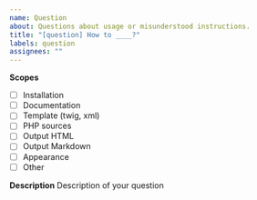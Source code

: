 ```yaml
---
name: Question
about: Questions about usage or misunderstood instructions.
title: "[question] How to ____?"
labels: question
assignees: ""
---
```


**Scopes**

- [ ] Installation
- [ ] Documentation
- [ ] Template (twig, xml)
- [ ] PHP sources
- [ ] Output HTML
- [ ] Output Markdown
- [ ] Appearance
- [ ] Other

**Description**
Description of your question
